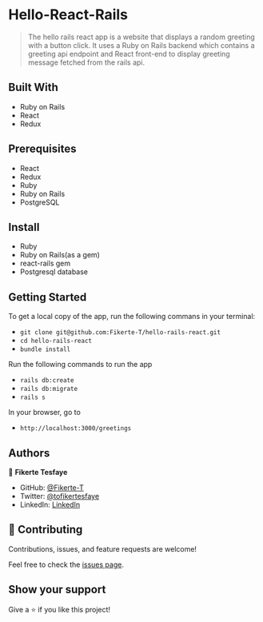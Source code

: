 # Hello-React-Rails
> The hello rails react app is a website that displays a random greeting with a button click. It uses a Ruby on Rails backend which contains a greeting api endpoint and React front-end to display greeting message fetched from the rails api.

## Built With

- Ruby on Rails
- React
- Redux

## Prerequisites

- React
- Redux
- Ruby
- Ruby on Rails
- PostgreSQL

## Install

- Ruby
- Ruby on Rails(as a gem)
- react-rails gem
- Postgresql database

## Getting Started

To get a local copy of the app, run the following commans in your terminal:
- `git clone git@github.com:Fikerte-T/hello-rails-react.git`
- `cd hello-rails-react`
- `bundle install`

Run the following commands to run the app

- `rails db:create`
- `rails db:migrate`
- `rails s`

In your browser, go to

- `http://localhost:3000/greetings`


## Authors

👤 **Fikerte Tesfaye** 

- GitHub: [@Fikerte-T](https://github.com/Fikerte-T)
- Twitter: [@tofikertesfaye](https://twitter.com/tofikertesfaye)
- LinkedIn: [LinkedIn](https://www.linkedin.com/in/fikerte-tesfaye-a68337216/)

## 🤝 Contributing

Contributions, issues, and feature requests are welcome!

Feel free to check the [issues page](../../issues/).

## Show your support

Give a ⭐️ if you like this project!